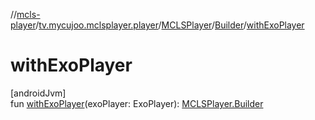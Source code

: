 //[mcls-player](../../../../index.md)/[tv.mycujoo.mclsplayer.player](../../index.md)/[MCLSPlayer](../index.md)/[Builder](index.md)/[withExoPlayer](with-exo-player.md)

# withExoPlayer

[androidJvm]\
fun [withExoPlayer](with-exo-player.md)(exoPlayer: ExoPlayer): [MCLSPlayer.Builder](index.md)

